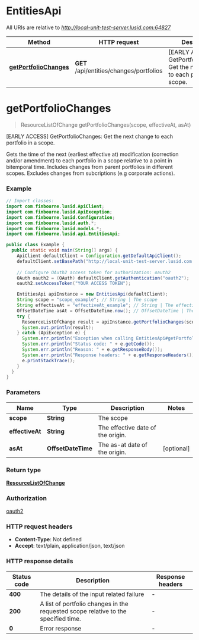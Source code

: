 # EntitiesApi

All URIs are relative to *http://local-unit-test-server.lusid.com:64827*

Method | HTTP request | Description
------------- | ------------- | -------------
[**getPortfolioChanges**](EntitiesApi.md#getPortfolioChanges) | **GET** /api/entities/changes/portfolios | [EARLY ACCESS] GetPortfolioChanges: Get the next change to each portfolio in a scope.


<a name="getPortfolioChanges"></a>
# **getPortfolioChanges**
> ResourceListOfChange getPortfolioChanges(scope, effectiveAt, asAt)

[EARLY ACCESS] GetPortfolioChanges: Get the next change to each portfolio in a scope.

Gets the time of the next (earliest effective at) modification (correction and/or amendment) to each portfolio in a scope relative to a point in bitemporal time.  Includes changes from parent portfolios in different scopes.  Excludes changes from subcriptions (e.g corporate actions).

### Example
```java
// Import classes:
import com.finbourne.lusid.ApiClient;
import com.finbourne.lusid.ApiException;
import com.finbourne.lusid.Configuration;
import com.finbourne.lusid.auth.*;
import com.finbourne.lusid.models.*;
import com.finbourne.lusid.api.EntitiesApi;

public class Example {
  public static void main(String[] args) {
    ApiClient defaultClient = Configuration.getDefaultApiClient();
    defaultClient.setBasePath("http://local-unit-test-server.lusid.com:64827");
    
    // Configure OAuth2 access token for authorization: oauth2
    OAuth oauth2 = (OAuth) defaultClient.getAuthentication("oauth2");
    oauth2.setAccessToken("YOUR ACCESS TOKEN");

    EntitiesApi apiInstance = new EntitiesApi(defaultClient);
    String scope = "scope_example"; // String | The scope
    String effectiveAt = "effectiveAt_example"; // String | The effective date of the origin.
    OffsetDateTime asAt = OffsetDateTime.now(); // OffsetDateTime | The as-at date of the origin.
    try {
      ResourceListOfChange result = apiInstance.getPortfolioChanges(scope, effectiveAt, asAt);
      System.out.println(result);
    } catch (ApiException e) {
      System.err.println("Exception when calling EntitiesApi#getPortfolioChanges");
      System.err.println("Status code: " + e.getCode());
      System.err.println("Reason: " + e.getResponseBody());
      System.err.println("Response headers: " + e.getResponseHeaders());
      e.printStackTrace();
    }
  }
}
```

### Parameters

Name | Type | Description  | Notes
------------- | ------------- | ------------- | -------------
 **scope** | **String**| The scope |
 **effectiveAt** | **String**| The effective date of the origin. |
 **asAt** | **OffsetDateTime**| The as-at date of the origin. | [optional]

### Return type

[**ResourceListOfChange**](ResourceListOfChange.md)

### Authorization

[oauth2](../README.md#oauth2)

### HTTP request headers

 - **Content-Type**: Not defined
 - **Accept**: text/plain, application/json, text/json

### HTTP response details
| Status code | Description | Response headers |
|-------------|-------------|------------------|
**400** | The details of the input related failure |  -  |
**200** | A list of portfolio changes in the requested scope relative to the specified time. |  -  |
**0** | Error response |  -  |

